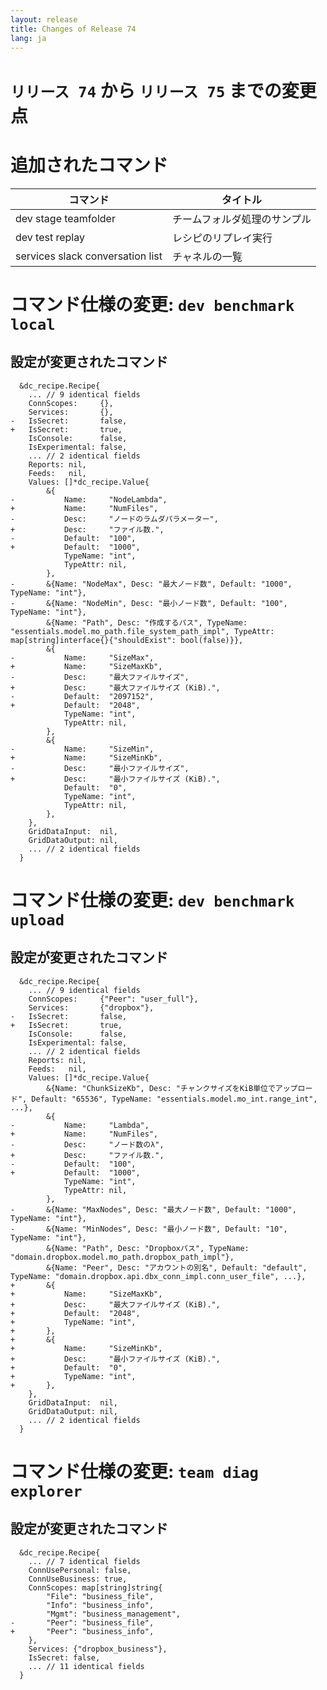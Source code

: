 ```yaml
---
layout: release
title: Changes of Release 74
lang: ja
---
```


# `リリース 74` から `リリース 75` までの変更点

# 追加されたコマンド


| コマンド                         | タイトル                     |
|----------------------------------|------------------------------|
| dev stage teamfolder             | チームフォルダ処理のサンプル |
| dev test replay                  | レシピのリプレイ実行         |
| services slack conversation list | チャネルの一覧               |



# コマンド仕様の変更: `dev benchmark local`



## 設定が変更されたコマンド


```
  &dc_recipe.Recipe{
  	... // 9 identical fields
  	ConnScopes:     {},
  	Services:       {},
- 	IsSecret:       false,
+ 	IsSecret:       true,
  	IsConsole:      false,
  	IsExperimental: false,
  	... // 2 identical fields
  	Reports: nil,
  	Feeds:   nil,
  	Values: []*dc_recipe.Value{
  		&{
- 			Name:     "NodeLambda",
+ 			Name:     "NumFiles",
- 			Desc:     "ノードのラムダパラメーター",
+ 			Desc:     "ファイル数.",
- 			Default:  "100",
+ 			Default:  "1000",
  			TypeName: "int",
  			TypeAttr: nil,
  		},
- 		&{Name: "NodeMax", Desc: "最大ノード数", Default: "1000", TypeName: "int"},
- 		&{Name: "NodeMin", Desc: "最小ノード数", Default: "100", TypeName: "int"},
  		&{Name: "Path", Desc: "作成するパス", TypeName: "essentials.model.mo_path.file_system_path_impl", TypeAttr: map[string]interface{}{"shouldExist": bool(false)}},
  		&{
- 			Name:     "SizeMax",
+ 			Name:     "SizeMaxKb",
- 			Desc:     "最大ファイルサイズ",
+ 			Desc:     "最大ファイルサイズ (KiB).",
- 			Default:  "2097152",
+ 			Default:  "2048",
  			TypeName: "int",
  			TypeAttr: nil,
  		},
  		&{
- 			Name:     "SizeMin",
+ 			Name:     "SizeMinKb",
- 			Desc:     "最小ファイルサイズ",
+ 			Desc:     "最小ファイルサイズ (KiB).",
  			Default:  "0",
  			TypeName: "int",
  			TypeAttr: nil,
  		},
  	},
  	GridDataInput:  nil,
  	GridDataOutput: nil,
  	... // 2 identical fields
  }
```
# コマンド仕様の変更: `dev benchmark upload`



## 設定が変更されたコマンド


```
  &dc_recipe.Recipe{
  	... // 9 identical fields
  	ConnScopes:     {"Peer": "user_full"},
  	Services:       {"dropbox"},
- 	IsSecret:       false,
+ 	IsSecret:       true,
  	IsConsole:      false,
  	IsExperimental: false,
  	... // 2 identical fields
  	Reports: nil,
  	Feeds:   nil,
  	Values: []*dc_recipe.Value{
  		&{Name: "ChunkSizeKb", Desc: "チャンクサイズをKiB単位でアップロード", Default: "65536", TypeName: "essentials.model.mo_int.range_int", ...},
  		&{
- 			Name:     "Lambda",
+ 			Name:     "NumFiles",
- 			Desc:     "ノード数のλ",
+ 			Desc:     "ファイル数.",
- 			Default:  "100",
+ 			Default:  "1000",
  			TypeName: "int",
  			TypeAttr: nil,
  		},
- 		&{Name: "MaxNodes", Desc: "最大ノード数", Default: "1000", TypeName: "int"},
- 		&{Name: "MinNodes", Desc: "最小ノード数", Default: "10", TypeName: "int"},
  		&{Name: "Path", Desc: "Dropboxパス", TypeName: "domain.dropbox.model.mo_path.dropbox_path_impl"},
  		&{Name: "Peer", Desc: "アカウントの別名", Default: "default", TypeName: "domain.dropbox.api.dbx_conn_impl.conn_user_file", ...},
+ 		&{
+ 			Name:     "SizeMaxKb",
+ 			Desc:     "最大ファイルサイズ (KiB).",
+ 			Default:  "2048",
+ 			TypeName: "int",
+ 		},
+ 		&{
+ 			Name:     "SizeMinKb",
+ 			Desc:     "最小ファイルサイズ (KiB).",
+ 			Default:  "0",
+ 			TypeName: "int",
+ 		},
  	},
  	GridDataInput:  nil,
  	GridDataOutput: nil,
  	... // 2 identical fields
  }
```
# コマンド仕様の変更: `team diag explorer`



## 設定が変更されたコマンド


```
  &dc_recipe.Recipe{
  	... // 7 identical fields
  	ConnUsePersonal: false,
  	ConnUseBusiness: true,
  	ConnScopes: map[string]string{
  		"File": "business_file",
  		"Info": "business_info",
  		"Mgmt": "business_management",
- 		"Peer": "business_file",
+ 		"Peer": "business_info",
  	},
  	Services: {"dropbox_business"},
  	IsSecret: false,
  	... // 11 identical fields
  }
```
